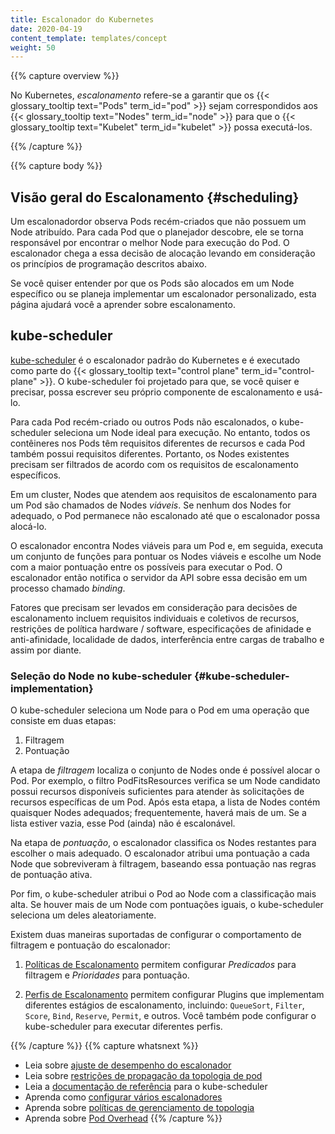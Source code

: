 ```yaml
---
title: Escalonador do Kubernetes
date: 2020-04-19
content_template: templates/concept
weight: 50
---
```


{{% capture overview %}}

No Kubernetes, _escalonamento_ refere-se a garantir que os {{< glossary_tooltip text="Pods" term_id="pod" >}}
sejam correspondidos aos {{< glossary_tooltip text="Nodes" term_id="node" >}} para que o
{{< glossary_tooltip text="Kubelet" term_id="kubelet" >}} possa executá-los.


{{% /capture %}}

{{% capture body %}}

## Visão geral do Escalonamento {#scheduling}

Um escalonadordor observa Pods recém-criados que não possuem um Node atribuído. 
Para cada Pod que o planejador descobre, ele se torna responsável por 
encontrar o melhor Node para execução do Pod. O escalonador chega a essa decisão de alocação levando em consideração os princípios de programação descritos abaixo.

Se você quiser entender por que os Pods são alocados em um Node específico 
ou se planeja implementar um escalonador personalizado, esta página ajudará você a 
aprender sobre escalonamento.


## kube-scheduler

[kube-scheduler](https://kubernetes.io/docs/reference/command-line-tools-reference/kube-scheduler/)
é o escalonador padrão do Kubernetes e é executado como parte do 
{{< glossary_tooltip text="control plane" term_id="control-plane" >}}.
O kube-scheduler foi projetado para que, se você quiser e precisar, possa
escrever seu próprio componente de escalonamento e usá-lo.

Para cada Pod recém-criado ou outros Pods não escalonados, o kube-scheduler 
seleciona um Node ideal para execução. No entanto, todos os contêineres nos Pods 
têm requisitos diferentes de recursos e cada Pod também possui requisitos diferentes. 
Portanto, os Nodes existentes precisam ser filtrados de acordo com os requisitos de 
escalonamento específicos.

Em um cluster, Nodes que atendem aos requisitos de escalonamento para um Pod
são chamados de Nodes _viáveis_. Se nenhum dos Nodes for adequado, o Pod
permanece não escalonado até que o escalonador possa alocá-lo.

O escalonador encontra Nodes viáveis para um Pod e, em seguida, executa um conjunto de
funções para pontuar os Nodes viáveis e escolhe um Node com a maior
pontuação entre os possíveis para executar o Pod. O escalonador então notifica
o servidor da API sobre essa decisão em um processo chamado _binding_.

Fatores que precisam ser levados em consideração para decisões de escalonamento incluem
requisitos individuais e coletivos de recursos,
restrições de política hardware / software, especificações de afinidade e anti-afinidade,
localidade de dados, interferência entre cargas de trabalho e assim por diante.


### Seleção do Node no kube-scheduler {#kube-scheduler-implementation}

O kube-scheduler seleciona um Node para o Pod em uma operação que consiste em duas etapas:

1. Filtragem
1. Pontuação

A etapa de _filtragem_ localiza o conjunto de Nodes onde é possível
alocar o Pod. Por exemplo, o filtro PodFitsResources verifica se um Node 
candidato possui recursos disponíveis suficientes para atender às solicitações 
de recursos específicas de um Pod. Após esta etapa, a lista de Nodes contém 
quaisquer Nodes adequados; frequentemente, haverá mais de um. Se a lista estiver vazia, 
esse Pod (ainda) não é escalonável.

Na etapa de _pontuação_, o escalonador classifica os Nodes restantes para escolher
o mais adequado. O escalonador atribui uma pontuação a cada Node
que sobreviveram à filtragem, baseando essa pontuação nas regras de pontuação ativa.

Por fim, o kube-scheduler atribui o Pod ao Node com a classificação mais alta.
Se houver mais de um Node com pontuações iguais, o kube-scheduler seleciona
um deles aleatoriamente.

Existem duas maneiras suportadas de configurar o comportamento de filtragem e pontuação
do escalonador:

1. [Políticas de Escalonamento](/docs/reference/scheduling/policies) permitem configurar _Predicados_ para filtragem e _Prioridades_ para pontuação.

1. [Perfis de Escalonamento](/docs/reference/scheduling/profiles) permitem configurar Plugins que implementam diferentes estágios de escalonamento, incluindo: `QueueSort`, `Filter`, `Score`, `Bind`, `Reserve`, `Permit`, e outros. Você também pode configurar o kube-scheduler para executar diferentes perfis.

{{% /capture %}}
{{% capture whatsnext %}}
* Leia sobre [ajuste de desempenho do escalonador](/docs/concepts/scheduling/scheduler-perf-tuning/)
* Leia sobre [restrições de propagação da topologia de pod](/docs/concepts/workloads/pods/pod-topology-spread-constraints/)
* Leia a [documentação de referência](/docs/reference/command-line-tools-reference/kube-scheduler/) para o kube-scheduler
* Aprenda como [configurar vários escalonadores](/docs/tasks/administer-cluster/configure-multiple-schedulers/)
* Aprenda sobre [políticas de gerenciamento de topologia](/docs/tasks/administer-cluster/topology-manager/)
* Aprenda sobre [Pod Overhead](/docs/concepts/configuration/pod-overhead/)
{{% /capture %}}
